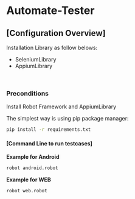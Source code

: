 # Automate-Tester

## [Configuration Overview]
Installation Library as follow belows:
- SeleniumLibrary
- AppiumLibrary

&nbsp;
###  Preconditions
Install Robot Framework and AppiumLibrary

The simplest way is using pip package manager:
```sh
pip install -r requirements.txt
 ```
####  [Command Line to run testcases]
**Example for Android**
```sh
robot android.robot
 ```
 **Example for WEB**
```sh
robot web.robot
 ```

